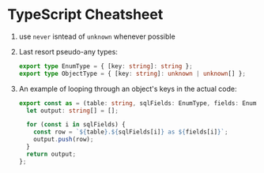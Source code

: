 # TypeScript Cheatsheet

1. use `never` isntead of `unknown` whenever possible

1. Last resort pseudo-any types:
    ```ts
    export type EnumType = { [key: string]: string };
    export type ObjectType = { [key: string]: unknown | unknown[] };
    ```

1. An example of looping through an object's keys in the actual code:
    ```ts
    export const as = (table: string, sqlFields: EnumType, fields: EnumType) => {
      let output: string[] = [];

      for (const i in sqlFields) {
        const row = `${table}.${sqlFields[i]} as ${fields[i]}`;
        output.push(row);
      }
      return output;
    };
    ```